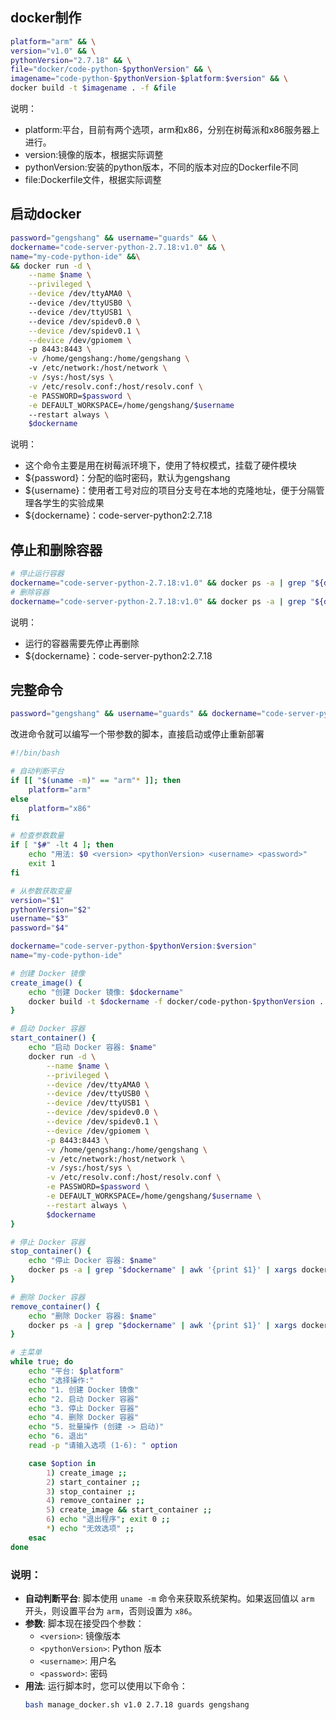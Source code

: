 ## docker制作
```bash
platform="arm" && \
version="v1.0" && \
pythonVersion="2.7.18" && \
file="docker/code-python-$pythonVersion" && \
imagename="code-python-$pythonVersion-$platform:$version" && \
docker build -t $imagename . -f &file
```
说明：
- platform:平台，目前有两个选项，arm和x86，分别在树莓派和x86服务器上进行。
- version:镜像的版本，根据实际调整
- pythonVersion:安装的python版本，不同的版本对应的Dockerfile不同
- file:Dockerfile文件，根据实际调整

## 启动docker
```bash
password="gengshang" && username="guards" && \
dockername="code-server-python-2.7.18:v1.0" && \
name="my-code-python-ide" &&\
&& docker run -d \
    --name $name \
    --privileged \
    --device /dev/ttyAMA0 \  
    --device /dev/ttyUSB0 \  
    --device /dev/ttyUSB1 \  
    --device /dev/spidev0.0 \
    --device /dev/spidev0.1 \
    --device /dev/gpiomem \  
    -p 8443:8443 \
    -v /home/gengshang:/home/gengshang \ 
    -v /etc/network:/host/network \
    -v /sys:/host/sys \
    -v /etc/resolv.conf:/host/resolv.conf \
    -e PASSWORD=$password \
    -e DEFAULT_WORKSPACE=/home/gengshang/$username
    --restart always \
    $dockername 
```
说明：
- 这个命令主要是用在树莓派环境下，使用了特权模式，挂载了硬件模块
- ${password}：分配的临时密码，默认为gengshang
- ${username}：使用者工号对应的项目分支号在本地的克隆地址，便于分隔管理各学生的实验成果
- ${dockername}：code-server-python2:2.7.18

## 停止和删除容器
``` bash
# 停止运行容器
dockername="code-server-python-2.7.18:v1.0" && docker ps -a | grep "${dockername}"| awk '{print $1}' |xargs docker stop
# 删除容器
dockername="code-server-python-2.7.18:v1.0" && docker ps -a | grep "${dockername}"| awk '{print $1}' |xargs docker rm
```
说明：
- 运行的容器需要先停止再删除
- ${dockername}：code-server-python2:2.7.18

## 完整命令
```bash
password="gengshang" && username="guards" && dockername="code-server-python-2.7.18-arm:v1.0" && name="my-code-python-ide"&& docker ps -a | grep "$dockername"| awk '{print $1}' |xargs docker stop && docker ps -a | grep "$dockername"| awk '{print $1}' |xargs docker rm && docker run -d --name $name --privileged --device /dev/ttyAMA0 --device /dev/ttyUSB0 --device /dev/ttyUSB1 --device /dev/spidev0.0 --device /dev/spidev0.1 --device /dev/gpiomem -p 8443:8443 -v /home/gengshang:/home/gengshang -v /etc/network:/host/network -v /sys:/host/sys -v /etc/resolv.conf:/host/resolv.conf -e PASSWORD=$password -e DEFAULT_WORKSPACE=/home/gengshang/$username --restart always $dockername
```
改进命令就可以编写一个带参数的脚本，直接启动或停止重新部署
```bash
#!/bin/bash

# 自动判断平台
if [[ "$(uname -m)" == "arm"* ]]; then
    platform="arm"
else
    platform="x86"
fi

# 检查参数数量
if [ "$#" -lt 4 ]; then
    echo "用法: $0 <version> <pythonVersion> <username> <password>"
    exit 1
fi

# 从参数获取变量
version="$1"
pythonVersion="$2"
username="$3"
password="$4"

dockername="code-server-python-$pythonVersion:$version"
name="my-code-python-ide"

# 创建 Docker 镜像
create_image() {
    echo "创建 Docker 镜像: $dockername"
    docker build -t $dockername -f docker/code-python-$pythonVersion .
}

# 启动 Docker 容器
start_container() {
    echo "启动 Docker 容器: $name"
    docker run -d \
        --name $name \
        --privileged \
        --device /dev/ttyAMA0 \
        --device /dev/ttyUSB0 \
        --device /dev/ttyUSB1 \
        --device /dev/spidev0.0 \
        --device /dev/spidev0.1 \
        --device /dev/gpiomem \
        -p 8443:8443 \
        -v /home/gengshang:/home/gengshang \
        -v /etc/network:/host/network \
        -v /sys:/host/sys \
        -v /etc/resolv.conf:/host/resolv.conf \
        -e PASSWORD=$password \
        -e DEFAULT_WORKSPACE=/home/gengshang/$username \
        --restart always \
        $dockername
}

# 停止 Docker 容器
stop_container() {
    echo "停止 Docker 容器: $name"
    docker ps -a | grep "$dockername" | awk '{print $1}' | xargs docker stop
}

# 删除 Docker 容器
remove_container() {
    echo "删除 Docker 容器: $name"
    docker ps -a | grep "$dockername" | awk '{print $1}' | xargs docker rm
}

# 主菜单
while true; do
    echo "平台: $platform"
    echo "选择操作:"
    echo "1. 创建 Docker 镜像"
    echo "2. 启动 Docker 容器"
    echo "3. 停止 Docker 容器"
    echo "4. 删除 Docker 容器"
    echo "5. 批量操作 (创建 -> 启动)"
    echo "6. 退出"
    read -p "请输入选项 (1-6): " option

    case $option in
        1) create_image ;;
        2) start_container ;;
        3) stop_container ;;
        4) remove_container ;;
        5) create_image && start_container ;;
        6) echo "退出程序"; exit 0 ;;
        *) echo "无效选项" ;;
    esac
done
```

### 说明：
- **自动判断平台**: 脚本使用 `uname -m` 命令来获取系统架构。如果返回值以 `arm` 开头，则设置平台为 `arm`，否则设置为 `x86`。
- **参数**: 脚本现在接受四个参数：
  - `<version>`: 镜像版本
  - `<pythonVersion>`: Python 版本
  - `<username>`: 用户名
  - `<password>`: 密码
- **用法**: 运行脚本时，您可以使用以下命令：
  ```bash
  bash manage_docker.sh v1.0 2.7.18 guards gengshang
  ```
